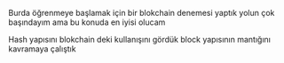 Burda öğrenmeye başlamak için bir blokchain denemesi yaptık yolun çok başındayım ama bu konuda en iyisi olucam 

Hash yapısını blokchain deki kullanışını gördük block yapısının mantığını kavramaya çalıştık